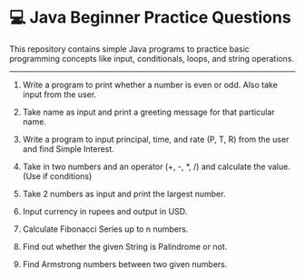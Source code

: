 # 💻 Java Beginner Practice Questions

This repository contains simple Java programs to practice basic programming concepts like input, conditionals, loops, and string operations.

---

1. Write a program to print whether a number is even or odd. Also take input from the user.

2. Take name as input and print a greeting message for that particular name.

3. Write a program to input principal, time, and rate (P, T, R) from the user and find Simple Interest.

4. Take in two numbers and an operator (+, -, *, /) and calculate the value. (Use if conditions)

5. Take 2 numbers as input and print the largest number.

6. Input currency in rupees and output in USD.

7. Calculate Fibonacci Series up to n numbers.

8. Find out whether the given String is Palindrome or not.

9. Find Armstrong numbers between two given numbers.
